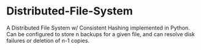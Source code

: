 # Distributed-File-System
A Distributed File System w/ Consistent Hashing implemented in Python. Can be configured to store n backups for a given file, and can resolve disk failures or deletion of n-1 copies.
